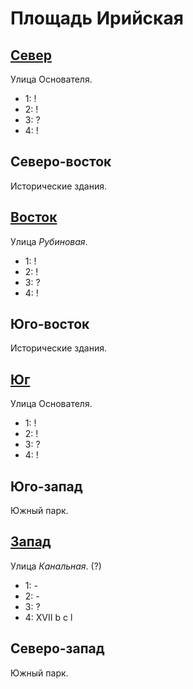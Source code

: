 # Площадь Ирийская

## [Север](./520130.md)

Улица Основателя.

* 1:    !
* 2:    !
* 3:    ?
* 4:    !

## Северо-восток

Исторические здания.

## [Восток](./540140.md)

Улица *Рубиновая*.

* 1:    !
* 2:    !
* 3:    ?
* 4:    !

## Юго-восток

Исторические здания.

## [Юг](./520145.md)

Улица Основателя.

* 1:    !
* 2:    !
* 3:    ?
* 4:    !

## Юго-запад

Южный парк.

## [Запад](./510140.md)

Улица *Канальная*. (?)

* 1:    -
* 2:    -
* 3:    ?
* 4:    XVII    b   c   l

## Северо-запад

Южный парк.
